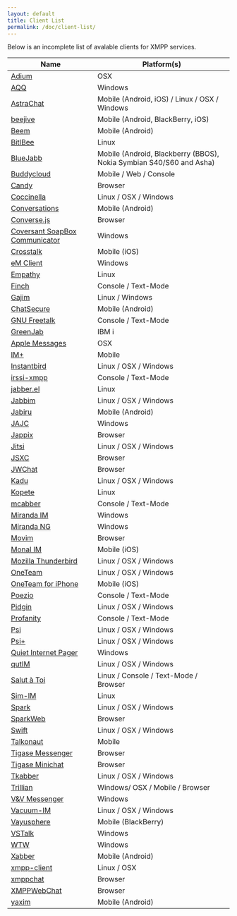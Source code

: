 ```yaml
---
layout: default
title: Client List
permalink: /doc/client-list/
---
```


Below is an incomplete list of avalable clients for XMPP services.

<table>
<thead>
<tr>
<th>Name</th>
<th>Platform(s)</th>
</tr>
</thead>
<tbody>
<tr>
<td><a href="http://adium.im">Adium</a></td>
<td>OSX</td>
</tr>
<tr>
<td><a href="http://aqq.eu">AQQ</a></td>
<td>Windows</td>
</tr>
<tr>
<td><a href="http://astrachat.com">AstraChat</a></td>
<td>Mobile (Android, iOS) / Linux / OSX / Windows</td>
</tr>
<tr>
<td><a href="http://beejive.com">beejive</a></td>
<td>Mobile (Android, BlackBerry, iOS)</td>
</tr>
<tr>
<td><a href="http://beem-project.com">Beem</a></td>
<td>Mobile (Android)</td>
</tr>
<tr>
<td><a href="http://bitlbee.org">BitlBee</a></td>
<td>Linux</td>
</tr>
<tr>
<td><a href="http://bluejabb.com">BlueJabb</a></td>
<td>Mobile (Android, Blackberry (BBOS), Nokia Symbian S40/S60 and Asha)</td>
</tr>
<tr>
<td><a href="http://buddycloud.com">Buddycloud</a></td>
<td>Mobile / Web / Console</td>
</tr>
<tr>
<td><a href="https://candy-chat.github.io/candy/">Candy</a></td>
<td>Browser</td>
</tr>
<tr>
<td><a href="http://coccinella.im">Coccinella</a></td>
<td>Linux / OSX / Windows</td>
</tr>
<tr>
<td><a href="https://github.com/siacs/Conversations">Conversations</a></td>
<td>Mobile (Android)</td>
</tr>
<tr>
<td><a href="http://conversejs.org">Converse.js</a></td>
<td>Browser</td>
</tr>
<tr>
<td><a href="http://coversant.com">Coversant SoapBox Communicator</a></td>
<td>Windows</td>
</tr>
<tr>
<td><a href="http://portablek.com">Crosstalk</a></td>
<td>Mobile (iOS)</td>
</tr>
<tr>
<td><a href="http://emclient.com">eM Client</a></td>
<td>Windows</td>
</tr>
<tr>
<td><a href="http://live.gnome.org">Empathy</a></td>
<td>Linux</td>
</tr>
<tr>
<td><a href="http://developer.pidgin.im">Finch</a></td>
<td>Console / Text-Mode</td>
</tr>
<tr>
<td><a href="http://gajim.org">Gajim</a></td>
<td>Linux / Windows</td>
</tr>
<tr>
<td><a href="http://guardianproject.info">ChatSecure</a></td>
<td>Mobile (Android)</td>
</tr>
<tr>
<td><a href="https://gnufreetalk.github.io/">GNU Freetalk</a></td>
<td>Console / Text-Mode</td>
</tr>
<tr>
<td><a href="http://bvstools.com">GreenJab</a></td>
<td>IBM i</td>
</tr>
<tr>
<td><a href="http://www.apple.com/ios/messages/">Apple Messages</a></td>
<td>OSX</td>
</tr>
<tr>
<td><a href="http://shapeservices.com">IM+</a></td>
<td>Mobile</td>
</tr>
<tr>
<td><a href="http://instantbird.com">Instantbird</a></td>
<td>Linux / OSX / Windows</td>
</tr>
<tr>
<td><a href="http://cybione.org">irssi-xmpp</a></td>
<td>Console / Text-Mode</td>
</tr>
<tr>
<td><a href="http://emacs-jabber.sourceforge.net">jabber.el</a></td>
<td>Linux</td>
</tr>
<tr>
<td><a href="http://jabbim.com">Jabbim</a></td>
<td>Linux / OSX / Windows</td>
</tr>
<tr>
<td><a href="http://jabiru.info">Jabiru</a></td>
<td>Mobile (Android)</td>
</tr>
<tr>
<td><a href="http://jajc.jrudevels.org">JAJC</a></td>
<td>Windows</td>
</tr>
<tr>
<td><a href="http://jappix.org">Jappix</a></td>
<td>Browser</td>
</tr>
<tr>
<td><a href="http://jitsi.org">Jitsi</a></td>
<td>Linux / OSX / Windows</td>
</tr>
<tr>
<td><a href="http://jsxc.org">JSXC</a></td>
<td>Browser</td>
</tr>
<tr>
<td><a href="http://stefan-strigler.de/jwchat">JWChat</a></td>
<td>Browser</td>
</tr>
<tr>
<td><a href="http://kadu.net">Kadu</a></td>
<td>Linux / OSX / Windows</td>
</tr>
<tr>
<td><a href="http://kopete.kde.org">Kopete</a></td>
<td>Linux</td>
</tr>
<tr>
<td><a href="http://mcabber.com">mcabber</a></td>
<td>Console / Text-Mode</td>
</tr>
<tr>
<td><a href="http://miranda-im.org">Miranda IM</a></td>
<td>Windows</td>
</tr>
<tr>
<td><a href="http://miranda-ng.org">Miranda NG</a></td>
<td>Windows</td>
</tr>
<tr>
<td><a href="https://movim.eu">Movim</a></td>
<td>Browser</td>
</tr>
<tr>
<td><a href="http://monal.im">Monal IM</a></td>
<td>Mobile (iOS)</td>
</tr>
<tr>
<td><a href="http://mozilla.org/thunderbird">Mozilla Thunderbird</a></td>
<td>Linux / OSX / Windows</td>
</tr>
<tr>
<td><a href="http://oneteam.im">OneTeam</a></td>
<td>Linux / OSX / Windows</td>
</tr>
<tr>
<td><a href="http://oneteam.im">OneTeam for iPhone</a></td>
<td>Mobile (iOS)</td>
</tr>
<tr>
<td><a href="http://poez.io">Poezio</a></td>
<td>Console / Text-Mode</td>
</tr>
<tr>
<td><a href="http://pidgin.im">Pidgin</a></td>
<td>Linux / OSX / Windows</td>
</tr>
<tr>
<td><a href="http://profanity.im">Profanity</a></td>
<td>Console / Text-Mode</td>
</tr>
<tr>
<td><a href="http://psi-im.org">Psi</a></td>
<td>Linux / OSX / Windows</td>
</tr>
<tr>
<td><a href="http://psi-plus.com">Psi+</a></td>
<td>Linux / OSX / Windows</td>
</tr>
<tr>
<td><a href="http://forum.qip.ru">Quiet Internet Pager</a></td>
<td>Windows</td>
</tr>
<tr>
<td><a href="http://qutim.org">qutIM</a></td>
<td>Linux / OSX / Windows</td>
</tr>
<tr>
<td><a href="https://salut-a-toi.org/">Salut à Toi</a></td>
<td>Linux / Console / Text-Mode / Browser</td>
</tr>
<tr>
<td><a href="http://sim-im.org">Sim-IM</a></td>
<td>Linux</td>
</tr>
<tr>
<td><a href="http://igniterealtime.org">Spark</a></td>
<td>Linux / OSX / Windows</td>
</tr>
<tr>
<td><a href="http://igniterealtime.org">SparkWeb</a></td>
<td>Browser</td>
</tr>
<tr>
<td><a href="http://swift.im">Swift</a></td>
<td>Linux / OSX / Windows</td>
</tr>
<tr>
<td><a href="http://talkonaut.com">Talkonaut</a></td>
<td>Mobile</td>
</tr>
<tr>
<td><a href="http://tigase.org">Tigase Messenger</a></td>
<td>Browser</td>
</tr>
<tr>
<td><a href="http://tigase.org">Tigase Minichat</a></td>
<td>Browser</td>
</tr>
<tr>
<td><a href="http://tkabber.jabber.ru">Tkabber</a></td>
<td>Linux / OSX / Windows</td>
</tr>
<tr>
<td><a href="http://trillian.im">Trillian</a></td>
<td>Windows/ OSX / Mobile / Browser</td>
</tr>
<tr>
<td><a href="http://altertech.net">V&amp;V Messenger</a></td>
<td>Windows</td>
</tr>
<tr>
<td><a href="http://vacuum-im.org">Vacuum-IM</a></td>
<td>Linux / OSX / Windows</td>
</tr>
<tr>
<td><a href="http://vayusphere.com">Vayusphere</a></td>
<td>Mobile (BlackBerry)</td>
</tr>
<tr>
<td><a href="http://codeplex.com">VSTalk</a></td>
<td>Windows</td>
</tr>
<tr>
<td><a href="http://k2t.eu">WTW</a></td>
<td>Windows</td>
</tr>
<tr>
<td><a href="http://xabber.com">Xabber</a></td>
<td>Mobile (Android)</td>
</tr>
<tr>
<td><a href="https://github.com/agl/xmpp-client">xmpp-client</a></td>
<td>Linux / OSX</td>
</tr>
<tr>
<td><a href="http://babelmonkeys.de">xmppchat</a></td>
<td>Browser</td>
</tr>
<tr>
<td><a href="http://code.google.com">XMPPWebChat</a></td>
<td>Browser</td>
</tr>
<tr>
<td><a href="http://yaxim.org">yaxim</a></td>
<td>Mobile (Android)</td>
</tr>
</tbody>
</table>
